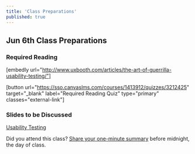 ```yaml
---
title: 'Class Preparations'
published: true
---
```


## Jun 6th Class Preparations

### Required Reading
[embedly url="http://www.uxbooth.com/articles/the-art-of-guerrilla-usability-testing/"]

[button url="https://sso.canvaslms.com/courses/1413912/quizzes/3212425" target="_blank" label="Required Reading Quiz" type="primary" classes="external-link"] 

### Slides to be Discussed
[Usability Testing](../../presentations/module-05?target=_blank)

Did you attend this class? [Share your one-minute summary](https://sso.canvaslms.com/courses/1413912/assignments/9519522) before midnight, the day of class.
